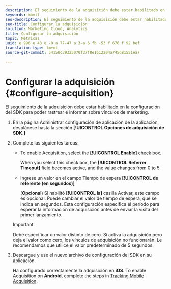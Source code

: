 ```yaml
---
description: El seguimiento de la adquisición debe estar habilitado en la configuración del SDK para poder rastrear e informar sobre vínculos de marketing.
keywords: móvil
seo-description: El seguimiento de la adquisición debe estar habilitado en la configuración del SDK para poder rastrear e informar sobre vínculos de marketing.
seo-title: Configurar la adquisición
solution: Marketing Cloud, Analytics
title: Configurar la adquisición
topic: Métricas
uuid: e 996 e 43 e -8 a 77-47 a 3-a 6 fb -53 f 676 f 92 bef
translation-type: tm+mt
source-git-commit: 54150c39325070f37f8e1612204a745d81551ea7

---
```



# Configurar la adquisición {#configure-acquisition}

El seguimiento de la adquisición debe estar habilitado en la configuración del SDK para poder rastrear e informar sobre vínculos de marketing.

1. En la página Administrar configuración de aplicación de la aplicación, desplácese hasta la sección **[!UICONTROL Opciones de adquisición de SDK.]**
1. Complete las siguientes tareas:

   * To enable Acquisition, select the **[!UICONTROL Enable]** check box.

      When you select this check box, the **[!UICONTROL Referrer Timeout]** field becomes active, and the value changes from 0 to 5.

   * Ingrese un valor en el campo Tiempo de espera **[!UICONTROL de referente (en segundos)]**

      (**Opcional**) Si habilitó **[!UICONTROL la]** casilla Activar, este campo es opcional. Puede cambiar el valor de tiempo de espera, que se indica en segundos. Esta configuración especifica el período para esperar la información de adquisición antes de enviar la visita del primer lanzamiento.
   >[!IMPORTANT]
   >Debe especificar un valor distinto de cero. Si activa la adquisición pero deja el valor como cero, los vínculos de adquisición no funcionarán. Le recomendamos que utilice el valor predeterminado de 5 segundos.

1. Descargue y use el nuevo archivo de configuración del SDK en su aplicación.

   Ha configurado correctamente la adquisición en **iOS**.
To enable Acquisition on **Android**, complete the steps in [Tracking Mobile Acquisition](/help/android/acquisition-main/acquisition.md).
